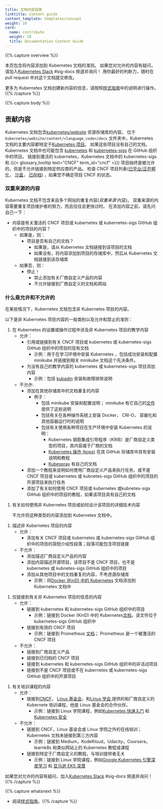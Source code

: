 ```yaml
---
title: 文档内容指南
linktitle: Content guide
content_template: templates/concept
weight: 10
card:
  name: contribute
  weight: 20
  title: Documentation Content Guide
---
```

<!--
---
title: Documentation Content Guide
linktitle: Content guide
content_template: templates/concept
weight: 10
card:
  name: contribute
  weight: 20
  title: Documentation Content Guide
---
-->

{{% capture overview %}}
<!--
This page contains guidelines for adding content to the Kubernetes documentation.
If you have questions about allowed content, join the [Kubernetes Slack](http://slack.k8s.io/) #sig-docs channel and ask! Use your best judgment, and feel free to
propose changes to this document in a pull request.
-->
本页包含将内容添加到 Kubernetes 文档的准则。
如果您对允许的内容有疑问，请加入[Kubernetes Slack](http://slack.k8s.io/) #sig-docs 频道并询问！
用你最好的判断力，随时在 pull request 中对这个文档提交修改。

<!--
For additional information on creating new content for the Kubernetes
docs, follow the instructions in the [Style guide](/docs/contribute/style/style-guide).
-->
更多为 Kubernetes 文档创建新内容的信息，请按照[样式指南](/docs/contribute/style/style-guide)中的说明进行操作。
{{% /capture %}}

{{% capture body %}}
<!--
## Contributing content
-->
## 贡献内容

<!--
The Kubernetes documentation comprises the content of the 
[kubernetes/website](https://github.com/kubernetes/website) source repository. 
Located in the `kubernetes/website/content/<language_code>/docs` folder, the 
majority of the Kubernetes documentation is specific to the [Kubernetes 
project](https://github.com/kubernetes/kubernetes). The Kubernetes 
documentation may also include content from projects in the 
[kubernetes](https://github.com/kubernetes) and 
[kubernetes-sigs](https://github.com/kubernetes-sigs) GitHub organizations if 
those projects do not have their own documentation. Linking to active kubernetes, 
kubernetes-sigs, and ({{< glossary_tooltip text="CNCF" term_id="cncf" >}}) projects from the Kubernetes documentation is always 
allowed, but linking to vendor-specific products is not. Check the CNCF project lists 
([Graduated/Incubating](https://www.cncf.io/projects/), 
[Sandbox](https://www.cncf.io/sandbox-projects/), 
[Archived](https://www.cncf.io/archived-projects/)) if you are unsure of a 
project's CNCF status. 
-->
Kubernetes 文档包含[kubernetes/website](https://github.com/kubernetes/website) 资源存储库的内容。
位于 `kubernetes/website/content/<language_code>/docs` 文件夹中，Kubernetes 文档的主要内容都特定于[Kubernetes 
项目](https://github.com/kubernetes/kubernetes)。
如果这些项目没有自己的文档，Kubernetes 文档中也可能包含 [kubernetes](https://github.com/kubernetes) 和
[kubernetes-sigs](https://github.com/kubernetes-sigs) 在 GitHub 组织中的项目。
链接到激活的 kubernetes，Kubernetes 文档中的 kubernetes-sigs 和  ({{< glossary_tooltip text="CNCF" term_id="cncf" >}}) 项目始终是被允许的，但是不允许链接到特定供应商的产品。
检查 CNCF 项目列表([已毕业/正在孵化](https://www.cncf.io/projects/)，
[沙盒](https://www.cncf.io/sandbox-projects/)，
[已存档](https://www.cncf.io/archived-projects/)) ，如果您不确定项目 CNCF 的状态。

<!--
### Dual-sourced content
-->
### 双重来源的内容

<!--
Kubernetes documentation does not include duplicate content sourced from multiple 
locations (*dual-sourced* content). Dual-sourced content requires duplicated 
effort from project maintainers and tends to become outdated more quickly. 
Before adding content, ask yourself this:
-->
Kubernetes 文档不包含来自多个网站的重复内容(*双重来源* 内容)。
双重来源的内容需要重复项目维护者的努力，而且往往会更快过时。
在添加内容之前，请先问自己一下：
<!-- 
- Is the content about an active CNCF project OR a project in the kubernetes or kubernetes-sigs GitHub organizations?
    - If yes, then:
        - Does the project have its own documentation?
            - if yes, link to the project's documention from the Kubernetes documentation 
            - if no, add the content to the project's repository if possible and then link to it from the Kubernetes documentation
    - If no, then:
        - Stop!
            - Adding content about vendor-specific products is not allowed
            - Linking to vendor-specific documentation and websites is not allowed
-->
- 内容是有关激活的 CNCF 项目或 kubernetes 或 kubernetes-sigs GitHub 组织中的项目的内容？
    - 如果是，则：
        - 项目是否有自己的文档？
            - 如果是，请从 Kubernetes 文档链接到该项目的文档 
            - 如果没有，将内容添加到项目的存储库中，然后从 Kubernetes 文档链接到该存储库
    - 如果否，则：
        - 停止！
            - 禁止添加有关厂商自定义产品的内容
            - 不允许链接到厂商自定义的文档和网站

<!--
### What is and isn't allowed
-->
### 什么是允许和不允许的

<!--
There are some scenarios in which the Kubernetes documentation includes content from non-Kubernetes projects. 
-->
在某些情况下，Kubernetes 文档包含非 Kubernetes 项目的内容。
<!--
Below are general categories of non-Kubernetes project content along with guidelines of what is and is not allowed:
-->
以下是非 Kubernetes 项目内容的一般类别以及允许和禁止的准则：
<!--
1. Instructional content involving non-Kubernetes projects during setup or operation of Kubernetes
    - Allowed:
        - Referring to or linking to existing documentation about a CNCF project or a project in the kubernetes or kubernetes-sigs GitHub organizations
            - Example: for installating Kubernetes in a learning environment, including a prerequisite stating that successful installation and configuration of minikube is required and linking to the relevant minikube documentation
        - Adding content for kubernetes or kubernetes-sigs projects that don't have their own instructional content
            - Example: including [kubadm](https://github.com/kubernetes/kubeadm) installation and troubleshooting instructions   
    - Not Allowed:
        - Adding content that duplicates documentation in another repository
            - Examples: 
                - Including minikube installation and configuration instructions; minikube has its own [documentation](https://minikube.sigs.k8s.io/docs/) that provides those instructions
                - Including instructions for installing Docker, CRI-O, containerd, and other container runtimes on various operating systems
                - Including instructions for installing Kubernetes on production environments using various projects:
                    - Kubernetes Rebar Integrated Bootstrap (KRIB) is a vendor-specific project and content belongs in the vendor's documentation
                    - [Kubernetes Operations (kops)](https://github.com/kubernetes/kops) has installation instructions and tutorials in its GitHub repository
                    - [Kubespray](https://kubespray.io) has its own documenation
        - Adding a tutorial that explains how to perform a task using a vendor-specific product or an open source project that is not a CNCF project or a project in the kubernetes or kubnetes-sigs GitHub organizations
        - Adding a tutorial on how to use a CNCF project or a project in the kubernetes or kubnetes-sigs GitHub organizations if the project has its own documentation
-->
1. 在 Kubernetes 的设置或操作过程中涉及非 Kubernetes 项目的教学内容
    - 允许：
        - 引用或链接到有关 CNCF 项目或 kubernetes 或 kubernetes-sigs GitHub 组织中的项目的现有文档
            - 示例：用于在学习环境中安装 Kubernetes ，包括成功安装和配置 minikube 并链接到相关 minikube 文档这个先决条件。  
        - 为没有自己的教学内容的 kubernetes 或 kubernetes-sigs 项目添加内容
            - 示例：包括 [kubadm](https://github.com/kubernetes/kubeadm) 安装和故障排除说明
    - 不允许:
        - 添加在其他存储库中的文档重复的内容
            - 例子：
                - 包括 minikube 安装和配置说明； minikube 有它自己的[文件](https://minikube.sigs.k8s.io/docs/) 提供了这些说明
                - 包括有关在各种操作系统上安装 Docker， CRI-O， 容器化和其他容器运行时的说明
                - 包括有关使用各种项目在生产环境中安装 Kubernetes 的说明：
                    - Kubernetes 钢筋集成引导程序（KRIB）是厂商自定义类型的项目，其内容属于厂商的文档
                    - [Kubernetes 操作 (kops)](https://github.com/kubernetes/kops) 在其 GitHub 存储库中具有安装说明和教程
                    - [Kubespray](https://kubespray.io) 有自己的文档
        - 添加一个教程来说明如何使用厂商自定义产品来执行任务，或不是 CNCF 项目或 kubernetes 或 kubnetes-sigs GitHub 组织中的项目的开源项目来执行任务
        - 添加了有关如何使用 CNCF 项目或 kubernetes 或kubnetes-sigs GitHub 组织中的项目的教程，如果该项目具有自己的文档
<!--
1. Detailed technical content about how to use a non-Kubernetes project or how that project is designed

    Adding this type of content to the Kubernetes documentation is not allowed. 
-->
1. 有关如何使用非 Kubernetes 项目或如何设计该项目的详细技术内容

    不允许将这种类型的内容添加到 Kubernetes 文档中。
<!--
1. Content that describes a non-Kubernetes project
    - Allowed:    
        - Adding a brief introductory paragraph about a CNCF project or a project in the kubernetes or kubernetes-sigs GitHub organizations; the paragraph may contain links to the project  
    - Not Allowed:    
        - Adding content describing a vendor-specific product
        - Adding content describing an open source project that is not a CNCF project or a project in the kubernetes or kubnetes-sigs GitHub organizations
        - Adding content that duplicates documentation from another project, regardless of source repository
            - Example: adding [Kubernetes in Docker (KinD)](https://kind.sigs.k8s.io) documentation to the Kubernetes documentation
            - Example: adding [Kubernetes in Docker (KinD)](https://kind.sigs.k8s.io) documentation to the Kubernetes documentation
-->
1. 描述非 Kubernetes 项目的内容
    - 允许：    
        - 添加有关 CNCF 项目或 kubernetes 或 kubernetes-sigs GitHub 组织中的项目的简短介绍性段落；段落可能包含项目链接
    - 不允许：    
        - 添加描述厂商自定义产品的内容
        - 添加内容描述开源项目，该项目不是 CNCF 项目，也不是 kubernetes 或 kubnetes-sigs GitHub 组织中的项目
        - 添加从其他项目中的文档重复的内容，不考虑源存储库
            - 示例：将[Docker (KinD) 中的 Kubernetes](https://kind.sigs.k8s.io) 文档添加到 Kubernetes 文档中
<!--
1. Content that simply links to information about a non-Kubernetes project
    - Allowed:    
        - Linking to projects in the kubernetes and kubernetes-sigs GitHub organizations
            - Example: linking to Kubernetes in Docker (KinD) [documentation](https://kind.sigs.k8s.io/docs/user/quick-start), which resides in the kubernetes-sigs GitHub organization
        - Linking to active CNCF projects
            - Example: linking to the Prometheus [documentation](https://prometheus.io/docs/introduction/overview/); Prometheus is an active CNCF project
    - Not Allowed:    
        - Linking to vendor-specific products
        - Linking to archived CNCF projects
        - Linking to inactive projects in the kubernetes and kubernetes-sigs GitHub organizations
        - Linking to open source projects that are not CNCF projects or do not reside in the kubernetes or kubernetes-sigs GitHub organizations
-->
1. 仅链接到有关非 Kubernetes 项目的信息的内容
    - 允许：    
        - 链接到 kubernetes 和 kubernetes-sigs GitHub 组织中的项目
            - 示例：链接到 Docker (KinD) 中的 Kubernetes[文档](https://kind.sigs.k8s.io/docs/user/quick-start)，该文件位于 kubernetes-sigs GitHub 组织中
        - 链接到有效的 CNCF 项目
            - 示例：链接到 Prometheus [文档](https://prometheus.io/docs/introduction/overview/)； Prometheus 是一个被激活的 CNCF 项目
    - 不允许：    
        - 链接到厂商自定义产品
        - 链接到已归档的 CNCF 项目
        - 链接到 kubernetes 和 kubernetes-sigs GitHub 组织中的非活动项目
        - 链接到不是 CNCF 项目或不在 kubernetes 或 kubernetes-sigs GitHub 组织中的开源项目
<!--
1. Content about training courses
    - Allowed:    
        - Linking to vendor-neutral Kubernetes training courses offered by the [CNCF](https://www.cncf.io/), the [Linux Foundation](https://www.linuxfoundation.org/), and the [Linux Academy](https://linuxacademy.com/), which is a partner of the Linux Foundation
             - Example: linking to Linux Academy courses such as [Kubernetes Quick Start](https://linuxacademy.com/course/kubernetes-quick-start/) and [Kubernetes Security](https://linuxacademy.com/course/kubernetes-security/) 
    - Not Allowed:    
        - Linking to online training outside of the CNCF, the Linux Foundation, or the Linux Academy; the Kubernetes documentation does not link to third-party content  
            - Example: linking to Kubernetes tutorials or courses on Medium, KodeKloud, Udacity, Coursera, learnk8s, and similar websites
        - Linking to vendor-specific tutorials regardless of the training provider
            - Example: linking to Linux Academy courses such as [Google Kubernetes Engine Deep Dive](https://linuxacademy.com/google-cloud-platform/training/course/name/google-kubernetes-engine-deep-dive) and [Amazon EKS Deep Dive](https://linuxacademy.com/course/amazon-eks-deep-dive/)
-->
1. 有关培训课程的内容
    - 允许：    
        - 链接到[CNCF](https://www.cncf.io/)， [Linux 基金会](https://www.linuxfoundation.org/)，和[Linux 学会](https://linuxacademy.com/),提供的和厂商自定义的 Kubernete 培训课程，他是 Linux 基金会的合作伙伴。
            - 示例：链接到 Linux 学院课程，例如[Kubernetes 快速入门](https://linuxacademy.com/course/kubernetes-quick-start/) 和 [Kubernetes 安全](https://linuxacademy.com/course/kubernetes-security/) 
    - 不允许：    
        - 链接到 CNCF，Linux 基金会或 Linux 学院之外的在线培训；Kubernetes 文档未链接到第三方内容
            - 示例：链接到 Medium，KodeKloud，Udacity，Coursera，learnk8s 和类似网站上的 Kubernetes 教程或课程
        - 链接到特定于厂商自定义的教程，与培训提供者无关
            - 示例：链接到 Linux 学院课程，例如[Google Kubernetes 引擎深度学习](https://linuxacademy.com/google-cloud-platform/training/course/name/google-kubernetes-engine-deep-dive) 和 [亚马逊 EKS 深潜](https://linuxacademy.com/course/amazon-eks-deep-dive/)

<!--
If you have questions about allowed content, join the [Kubernetes Slack](http://slack.k8s.io/) #sig-docs channel and ask! 
-->
如果您对允许的内容有疑问，加入[Kubernetes Slack](http://slack.k8s.io/) #sig-docs 频道并询问！ {{% /capture %}}

{{% capture whatsnext %}}
<!--
* Read the [Style guide](/docs/contribute/style/style-guide).
-->
* 阅读[样式指南](/docs/contribute/style/style-guide)。{{% /capture %}}

